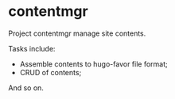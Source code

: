 # contentmgr

Project contentmgr manage site contents.

Tasks include:

- Assemble contents to hugo-favor file format;
- CRUD of contents;

And so on.
